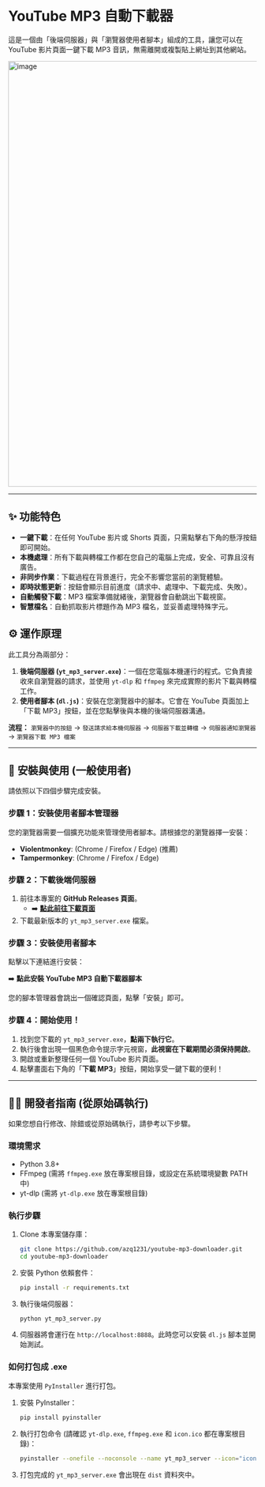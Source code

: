 # YouTube MP3 自動下載器

這是一個由「後端伺服器」與「瀏覽器使用者腳本」組成的工具，讓您可以在 YouTube 影片頁面一鍵下載 MP3 音訊，無需離開或複製貼上網址到其他網站。

 <img width="1169" height="862" alt="image" src="https://github.com/user-attachments/assets/d25f2f2a-a400-4907-8166-fdb4d463f8cb" />

---

## ✨ 功能特色

*   **一鍵下載**：在任何 YouTube 影片或 Shorts 頁面，只需點擊右下角的懸浮按鈕即可開始。
*   **本機處理**：所有下載與轉檔工作都在您自己的電腦上完成，安全、可靠且沒有廣告。
*   **非同步作業**：下載過程在背景進行，完全不影響您當前的瀏覽體驗。
*   **即時狀態更新**：按鈕會顯示目前進度（請求中、處理中、下載完成、失敗）。
*   **自動觸發下載**：MP3 檔案準備就緒後，瀏覽器會自動跳出下載視窗。
*   **智慧檔名**：自動抓取影片標題作為 MP3 檔名，並妥善處理特殊字元。

## ⚙️ 運作原理

此工具分為兩部分：
1.  **後端伺服器 (`yt_mp3_server.exe`)**：一個在您電腦本機運行的程式。它負責接收來自瀏覽器的請求，並使用 `yt-dlp` 和 `ffmpeg` 來完成實際的影片下載與轉檔工作。
2.  **使用者腳本 (`dl.js`)**：安裝在您瀏覽器中的腳本。它會在 YouTube 頁面加上「下載 MP3」按鈕，並在您點擊後與本機的後端伺服器溝通。

**流程：** `瀏覽器中的按鈕` -> `發送請求給本機伺服器` -> `伺服器下載並轉檔` -> `伺服器通知瀏覽器` -> `瀏覽器下載 MP3 檔案`

---

## 🚀 安裝與使用 (一般使用者)

請依照以下四個步驟完成安裝。

### 步驟 1：安裝使用者腳本管理器

您的瀏覽器需要一個擴充功能來管理使用者腳本。請根據您的瀏覽器擇一安裝：
*   **Violentmonkey**: (Chrome / Firefox / Edge) (推薦)
*   **Tampermonkey**: (Chrome / Firefox / Edge)

### 步驟 2：下載後端伺服器

1.  前往本專案的 **GitHub Releases 頁面**。 <!-- 請將 YOUR_USERNAME 換成您的 GitHub 使用者名稱 -->
    *   ➡️ **[點此前往下載頁面](https://github.com/YOUR_USERNAME/YOUR_REPO_NAME/releases)**
2.  下載最新版本的 `yt_mp3_server.exe` 檔案。

### 步驟 3：安裝使用者腳本

點擊以下連結進行安裝：

➡️ **點此安裝 YouTube MP3 自動下載器腳本**

您的腳本管理器會跳出一個確認頁面，點擊「安裝」即可。

### 步驟 4：開始使用！

1.  找到您下載的 `yt_mp3_server.exe`，**點兩下執行它**。
2.  執行後會出現一個黑色命令提示字元視窗，**此視窗在下載期間必須保持開啟**。
3.  開啟或重新整理任何一個 YouTube 影片頁面。
4.  點擊畫面右下角的「**下載 MP3**」按鈕，開始享受一鍵下載的便利！

---

## 👨‍💻 開發者指南 (從原始碼執行)

如果您想自行修改、除錯或從原始碼執行，請參考以下步驟。

### 環境需求

*   Python 3.8+
*   FFmpeg (需將 `ffmpeg.exe` 放在專案根目錄，或設定在系統環境變數 PATH 中)
*   yt-dlp (需將 `yt-dlp.exe` 放在專案根目錄)

### 執行步驟

1.  Clone 本專案儲存庫：
    ```bash
    git clone https://github.com/azq1231/youtube-mp3-downloader.git
    cd youtube-mp3-downloader
    ```

2.  安裝 Python 依賴套件：
    ```bash
    pip install -r requirements.txt
    ```

3.  執行後端伺服器：
    ```bash
    python yt_mp3_server.py
    ```

4.  伺服器將會運行在 `http://localhost:8888`。此時您可以安裝 `dl.js` 腳本並開始測試。

### 如何打包成 .exe

本專案使用 `PyInstaller` 進行打包。

1.  安裝 PyInstaller：
    ```bash
    pip install pyinstaller
    ```

2.  執行打包命令 (請確認 `yt-dlp.exe`, `ffmpeg.exe` 和 `icon.ico` 都在專案根目錄)：
    ```bash
    pyinstaller --onefile --noconsole --name yt_mp3_server --icon="icon.ico" --add-binary "yt-dlp.exe;." --add-binary "ffmpeg.exe;." yt_mp3_server.py
    ```

3.  打包完成的 `yt_mp3_server.exe` 會出現在 `dist` 資料夾中。
